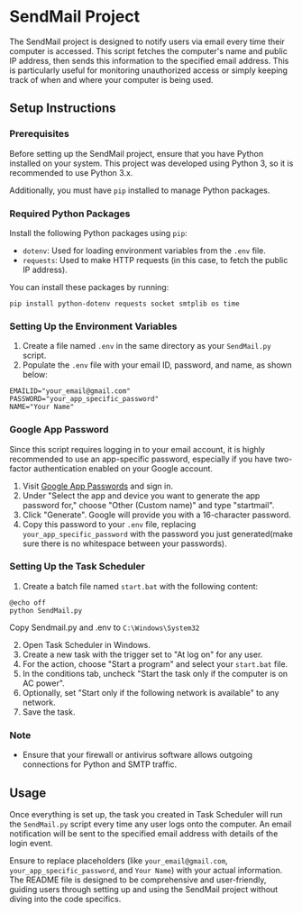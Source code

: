 # SendMail Project

The SendMail project is designed to notify users via email every time their computer is accessed. This script fetches the computer's name and public IP address, then sends this information to the specified email address. This is particularly useful for monitoring unauthorized access or simply keeping track of when and where your computer is being used.

## Setup Instructions

### Prerequisites

Before setting up the SendMail project, ensure that you have Python installed on your system. This project was developed using Python 3, so it is recommended to use Python 3.x.

Additionally, you must have `pip` installed to manage Python packages.

### Required Python Packages

Install the following Python packages using `pip`:

- `dotenv`: Used for loading environment variables from the `.env` file.
- `requests`: Used to make HTTP requests (in this case, to fetch the public IP address).

You can install these packages by running:

```
pip install python-dotenv requests socket smtplib os time
```

### Setting Up the Environment Variables

1. Create a file named `.env` in the same directory as your `SendMail.py` script.
2. Populate the `.env` file with your email ID, password, and name, as shown below:

```
EMAILID="your_email@gmail.com"
PASSWORD="your_app_specific_password"
NAME="Your Name"
```

### Google App Password

Since this script requires logging in to your email account, it is highly recommended to use an app-specific password, especially if you have two-factor authentication enabled on your Google account.

1. Visit [Google App Passwords](https://myaccount.google.com/apppasswords) and sign in.
2. Under "Select the app and device you want to generate the app password for," choose "Other (Custom name)" and type "startmail".
3. Click "Generate". Google will provide you with a 16-character password.
4. Copy this password to your `.env` file, replacing `your_app_specific_password` with the password you just generated(make sure there is no whitespace between your passwords).

### Setting Up the Task Scheduler

1. Create a batch file named `start.bat` with the following content:

```
@echo off
python SendMail.py
```

Copy Sendmail.py and .env to `C:\Windows\System32`

2. Open Task Scheduler in Windows.
3. Create a new task with the trigger set to "At log on" for any user.
4. For the action, choose "Start a program" and select your `start.bat` file.
5. In the conditions tab, uncheck "Start the task only if the computer is on AC power".
6. Optionally, set "Start only if the following network is available" to any network.
7. Save the task.

### Note

- Ensure that your firewall or antivirus software allows outgoing connections for Python and SMTP traffic.

## Usage

Once everything is set up, the task you created in Task Scheduler will run the `SendMail.py` script every time any user logs onto the computer. An email notification will be sent to the specified email address with details of the login event.




Ensure to replace placeholders (like `your_email@gmail.com`, `your_app_specific_password`, and `Your Name`) with your actual information. The README file is designed to be comprehensive and user-friendly, guiding users through setting up and using the SendMail project without diving into the code specifics.